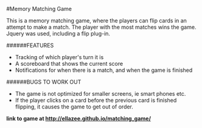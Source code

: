 #Memory Matching Game

This is a memory matching game, where the players can flip cards in an attempt to make a match. The player with the most matches wins the game. Jquery was used, including a flip plug-in. 

######FEATURES
* Tracking of which player's turn it is
* A scoreboard that shows the current score
* Notifications for when there is a match, and when the game is finished

######BUGS TO WORK OUT
* The game is not optimized for smaller screens, ie smart phones etc.
* If the player clicks on a card before the previous card is finished flipping, it causes the game to get out of order. 

**link to game at http://ellazee.github.io/matching_game/**



